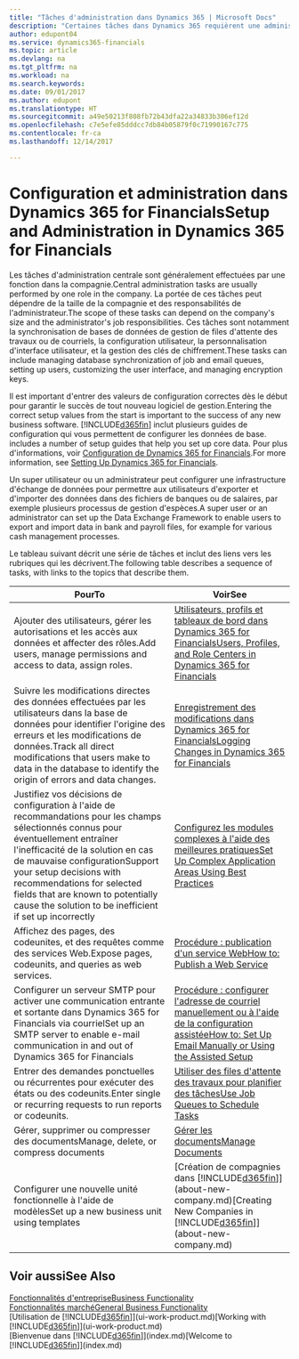 ```yaml
---
title: "Tâches d'administration dans Dynamics 365 | Microsoft Docs"
description: "Certaines tâches dans Dynamics 365 requièrent une administration centrale et une configuration. Découvrez quelles sont ces tâches et ce que vous devez faire."
author: edupont04
ms.service: dynamics365-financials
ms.topic: article
ms.devlang: na
ms.tgt_pltfrm: na
ms.workload: na
ms.search.keywords: 
ms.date: 09/01/2017
ms.author: edupont
ms.translationtype: HT
ms.sourcegitcommit: a49e50213f808fb72b43dfa22a34833b306ef12d
ms.openlocfilehash: c7e5efe85dddcc7db84b05879f0c71990167c775
ms.contentlocale: fr-ca
ms.lasthandoff: 12/14/2017

---
```

# <a name="setup-and-administration-in-dynamics-365-for-financials"></a><span data-ttu-id="059d9-104">Configuration et administration dans Dynamics 365 for Financials</span><span class="sxs-lookup"><span data-stu-id="059d9-104">Setup and Administration in Dynamics 365 for Financials</span></span>
<span data-ttu-id="059d9-105">Les tâches d'administration centrale sont généralement effectuées par une fonction dans la compagnie.</span><span class="sxs-lookup"><span data-stu-id="059d9-105">Central administration tasks are usually performed by one role in the company.</span></span> <span data-ttu-id="059d9-106">La portée de ces tâches peut dépendre de la taille de la compagnie et des responsabilités de l'administrateur.</span><span class="sxs-lookup"><span data-stu-id="059d9-106">The scope of these tasks can depend on the company's size and the administrator's job responsibilities.</span></span> <span data-ttu-id="059d9-107">Ces tâches sont notamment la synchronisation de bases de données de gestion de files d'attente des travaux ou de courriels, la configuration utilisateur, la personnalisation d'interface utilisateur, et la gestion des clés de chiffrement.</span><span class="sxs-lookup"><span data-stu-id="059d9-107">These tasks can include managing database synchronization of job and email queues, setting up users, customizing the user interface, and managing encryption keys.</span></span>  

<span data-ttu-id="059d9-108">Il est important d'entrer des valeurs de configuration correctes dès le début pour garantir le succès de tout nouveau logiciel de gestion.</span><span class="sxs-lookup"><span data-stu-id="059d9-108">Entering the correct setup values from the start is important to the success of any new business software.</span></span> [!INCLUDE[d365fin](includes/d365fin_md.md)]<span data-ttu-id="059d9-109"> inclut plusieurs guides de configuration qui vous permettent de configurer les données de base.</span><span class="sxs-lookup"><span data-stu-id="059d9-109"> includes a number of setup guides that help you set up core data.</span></span> <span data-ttu-id="059d9-110">Pour plus d'informations, voir [Configuration de Dynamics 365 for Financials](setup.md).</span><span class="sxs-lookup"><span data-stu-id="059d9-110">For more information, see [Setting Up Dynamics 365 for Financials](setup.md).</span></span>

<!--Whether you use [!INCLUDE[rim](../../includes/rim_md.md)] to implement setup values or you manually enter them in the new company, you can support your setup decisions with some general recommendations for selected setup fields that are known to potentially cause the solution to be inefficient if defined incorrectly.-->  

<span data-ttu-id="059d9-111">Un super utilisateur ou un administrateur peut configurer une infrastructure d'échange de données pour permettre aux utilisateurs d'exporter et d'importer des données dans des fichiers de banques ou de salaires, par exemple plusieurs processus de gestion d'espèces.</span><span class="sxs-lookup"><span data-stu-id="059d9-111">A super user or an administrator can set up the Data Exchange Framework to enable users to export and import data in bank and payroll files, for example for various cash management processes.</span></span>  

<span data-ttu-id="059d9-112">Le tableau suivant décrit une série de tâches et inclut des liens vers les rubriques qui les décrivent.</span><span class="sxs-lookup"><span data-stu-id="059d9-112">The following table describes a sequence of tasks, with links to the topics that describe them.</span></span>   

|<span data-ttu-id="059d9-113">**Pour**</span><span class="sxs-lookup"><span data-stu-id="059d9-113">**To**</span></span>|<span data-ttu-id="059d9-114">**Voir**</span><span class="sxs-lookup"><span data-stu-id="059d9-114">**See**</span></span>|  
|------------|-------------|  
|<span data-ttu-id="059d9-115">Ajouter des utilisateurs, gérer les autorisations et les accès aux données et affecter des rôles.</span><span class="sxs-lookup"><span data-stu-id="059d9-115">Add users, manage permissions and access to data, assign roles.</span></span>|[<span data-ttu-id="059d9-116">Utilisateurs, profils et tableaux de bord dans Dynamics 365 for Financials</span><span class="sxs-lookup"><span data-stu-id="059d9-116">Users, Profiles, and Role Centers in Dynamics 365 for Financials</span></span>](admin-users-profiles-roles.md)|  
|<span data-ttu-id="059d9-117">Suivre les modifications directes des données effectuées par les utilisateurs dans la base de données pour identifier l'origine des erreurs et les modifications de données.</span><span class="sxs-lookup"><span data-stu-id="059d9-117">Track all direct modifications that users make to data in the database to identify the origin of errors and data changes.</span></span>|[<span data-ttu-id="059d9-118">Enregistrement des modifications dans Dynamics 365 for Financials</span><span class="sxs-lookup"><span data-stu-id="059d9-118">Logging Changes in Dynamics 365 for Financials</span></span>](across-log-changes.md)|  
|<span data-ttu-id="059d9-119">Justifiez vos décisions de configuration à l'aide de recommandations pour les champs sélectionnés connus pour éventuellement entraîner l'inefficacité de la solution en cas de mauvaise configuration</span><span class="sxs-lookup"><span data-stu-id="059d9-119">Support your setup decisions with recommendations for selected fields that are known to potentially cause the solution to be inefficient if set up incorrectly</span></span>|[<span data-ttu-id="059d9-120">Configurez les modules complexes à l'aide des meilleures pratiques</span><span class="sxs-lookup"><span data-stu-id="059d9-120">Set Up Complex Application Areas Using Best Practices</span></span>](set-up-complex-application-areas-using-best-practices.md)|  
|<span data-ttu-id="059d9-121">Affichez des pages, des codeunites, et des requêtes comme des services Web.</span><span class="sxs-lookup"><span data-stu-id="059d9-121">Expose pages, codeunits, and queries as web services.</span></span>|[<span data-ttu-id="059d9-122">Procédure : publication d'un service Web</span><span class="sxs-lookup"><span data-stu-id="059d9-122">How to: Publish a Web Service</span></span>](across-how-publish-web-service.md)|  
|<span data-ttu-id="059d9-123">Configurer un serveur SMTP pour activer une communication entrante et sortante dans Dynamics 365 for Financials via courriel</span><span class="sxs-lookup"><span data-stu-id="059d9-123">Set up an SMTP server to enable e-mail communication in and out of Dynamics 365 for Financials</span></span>| [<span data-ttu-id="059d9-124">Procédure : configurer l'adresse de courriel manuellement ou à l'aide de la configuration assistée</span><span class="sxs-lookup"><span data-stu-id="059d9-124">How to: Set Up Email Manually or Using the Assisted Setup</span></span>](madeira-how-setup-email.md)|  
|<span data-ttu-id="059d9-125">Entrer des demandes ponctuelles ou récurrentes pour exécuter des états ou des codeunits.</span><span class="sxs-lookup"><span data-stu-id="059d9-125">Enter single or recurring requests to run reports or codeunits.</span></span>|[<span data-ttu-id="059d9-126">Utiliser des files d'attente des travaux pour planifier des tâches</span><span class="sxs-lookup"><span data-stu-id="059d9-126">Use Job Queues to Schedule Tasks</span></span>](admin-job-queues-schedule-tasks.md)|  
|<span data-ttu-id="059d9-127">Gérer, supprimer ou compresser des documents</span><span class="sxs-lookup"><span data-stu-id="059d9-127">Manage, delete, or compress documents</span></span>|[<span data-ttu-id="059d9-128">Gérer les documents</span><span class="sxs-lookup"><span data-stu-id="059d9-128">Manage Documents</span></span>](admin-manage-documents.md)|  
|<span data-ttu-id="059d9-129">Configurer une nouvelle unité fonctionnelle à l'aide de modèles</span><span class="sxs-lookup"><span data-stu-id="059d9-129">Set up a new business unit using templates</span></span>|<span data-ttu-id="059d9-130">[Création de compagnies dans [!INCLUDE[d365fin](includes/d365fin_md.md)]](about-new-company.md)</span><span class="sxs-lookup"><span data-stu-id="059d9-130">[Creating New Companies in [!INCLUDE[d365fin](includes/d365fin_md.md)]](about-new-company.md)</span></span>|  

## <a name="see-also"></a><span data-ttu-id="059d9-131">Voir aussi</span><span class="sxs-lookup"><span data-stu-id="059d9-131">See Also</span></span>
[<span data-ttu-id="059d9-132">Fonctionnalités d'entreprise</span><span class="sxs-lookup"><span data-stu-id="059d9-132">Business Functionality</span></span>](madeira-business-functionality.md)  
[<span data-ttu-id="059d9-133">Fonctionnalités marché</span><span class="sxs-lookup"><span data-stu-id="059d9-133">General Business Functionality</span></span>](ui-across-business-areas.md)  
<span data-ttu-id="059d9-134">[Utilisation de [!INCLUDE[d365fin](includes/d365fin_md.md)]](ui-work-product.md)</span><span class="sxs-lookup"><span data-stu-id="059d9-134">[Working with [!INCLUDE[d365fin](includes/d365fin_md.md)]](ui-work-product.md)</span></span>  
<span data-ttu-id="059d9-135">[Bienvenue dans [!INCLUDE[d365fin](includes/d365fin_md.md)]](index.md)</span><span class="sxs-lookup"><span data-stu-id="059d9-135">[Welcome to [!INCLUDE[d365fin](includes/d365fin_md.md)]](index.md)</span></span>  

